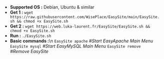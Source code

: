 - **Supported OS :** Debian, Ubuntu & similar
- **Get 1 :** `wget https://raw.githubusercontent.com/WisePlace/EasySite/main/EasySite.sh && chmod +x EasySite.sh`
- **Get 2 :** `wget https://web.luka-laurent.fr/EasySite/EasySite.sh && chmod +x EasySite.sh`
- **Run :** `./EasySite.sh`
- **Basic commands :**\n
`EasySite apache` *#Start EasyApache Main Menu*
`EasySite mysql` *#Start EasyMySQL Main Menu*
`EasySite remove` *#Remove EasySite*
